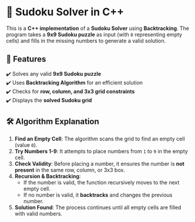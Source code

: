 # 🧩 Sudoku Solver in C++

This is a **C++ implementation** of a **Sudoku Solver** using **Backtracking**. The program takes a **9x9 Sudoku puzzle** as input (with `0` representing empty cells) and fills in the missing numbers to generate a valid solution.

## 📌 Features  
✔️ Solves any valid **9x9 Sudoku puzzle**  
✔️ Uses **Backtracking Algorithm** for an efficient solution  
✔️ Checks for **row, column, and 3x3 grid constraints**  
✔️ Displays the **solved Sudoku grid**  

## 🛠 Algorithm Explanation  
1. **Find an Empty Cell**: The algorithm scans the grid to find an empty cell (value `0`).  
2. **Try Numbers 1-9**: It attempts to place numbers from `1` to `9` in the empty cell.  
3. **Check Validity**: Before placing a number, it ensures the number is **not present** in the same row, column, or 3x3 box.  
4. **Recursion & Backtracking**:  
   - If the number is valid, the function recursively moves to the next empty cell.  
   - If no number is valid, it **backtracks** and changes the previous number.  
5. **Solution Found**: The process continues until all empty cells are filled with valid numbers.  


